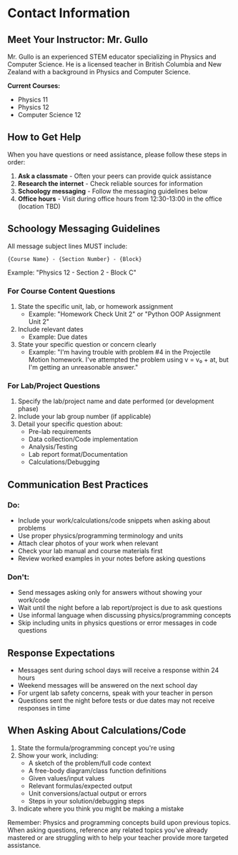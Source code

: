 # Contact Information

## Meet Your Instructor: Mr. Gullo

Mr. Gullo is an experienced STEM educator specializing in Physics and Computer Science. He is a licensed teacher in British Columbia and New Zealand with a background in Physics and Computer Science.


**Current Courses:** 
- Physics 11
- Physics 12 
- Computer Science 12

## How to Get Help

When you have questions or need assistance, please follow these steps in order:

1. **Ask a classmate** - Often your peers can provide quick assistance
2. **Research the internet** - Check reliable sources for information
3. **Schoology messaging** - Follow the messaging guidelines below
4. **Office hours** - Visit during office hours from 12:30-13:00 in the office (location TBD)

## Schoology Messaging Guidelines

All message subject lines MUST include:
```
{Course Name} - {Section Number} - {Block}
```
Example: "Physics 12 - Section 2 - Block C"

### For Course Content Questions

1. State the specific unit, lab, or homework assignment
   - Example: "Homework Check Unit 2" or "Python OOP Assignment Unit 2"
2. Include relevant dates
   - Example: Due dates
3. State your specific question or concern clearly
   - Example: "I'm having trouble with problem #4 in the Projectile Motion homework. I've attempted the problem using v = v₀ + at, but I'm getting an unreasonable answer."

### For Lab/Project Questions

1. Specify the lab/project name and date performed (or development phase)
2. Include your lab group number (if applicable) 
3. Detail your specific question about:
   - Pre-lab requirements
   - Data collection/Code implementation
   - Analysis/Testing
   - Lab report format/Documentation
   - Calculations/Debugging

## Communication Best Practices

### Do:
- Include your work/calculations/code snippets when asking about problems
- Use proper physics/programming terminology and units
- Attach clear photos of your work when relevant
- Check your lab manual and course materials first
- Review worked examples in your notes before asking questions

### Don't:
- Send messages asking only for answers without showing your work/code
- Wait until the night before a lab report/project is due to ask questions
- Use informal language when discussing physics/programming concepts
- Skip including units in physics questions or error messages in code questions

## Response Expectations

- Messages sent during school days will receive a response within 24 hours
- Weekend messages will be answered on the next school day
- For urgent lab safety concerns, speak with your teacher in person
- Questions sent the night before tests or due dates may not receive responses in time

## When Asking About Calculations/Code

1. State the formula/programming concept you're using
2. Show your work, including:
   - A sketch of the problem/full code context
   - A free-body diagram/class function definitions
   - Given values/input values
   - Relevant formulas/expected output
   - Unit conversions/actual output or errors
   - Steps in your solution/debugging steps
3. Indicate where you think you might be making a mistake

Remember: Physics and programming concepts build upon previous topics. When asking questions, reference any related topics you've already mastered or are struggling with to help your teacher provide more targeted assistance.
